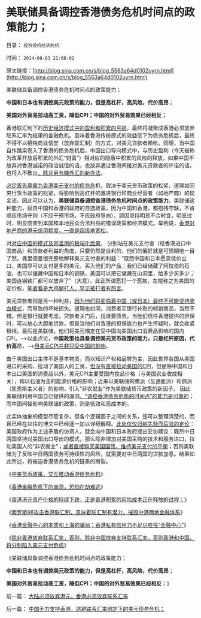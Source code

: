 # 美联储具备调控香港债务危机时间点的政策能力；

目录： `投资投机经济危机` 

时间： `2014-08-03 21:08:02` 

原文链接：[http://blog.sina.com.cn/s/blog_5563a64d0102uyrn.html](http://blog.sina.com.cn/s/blog_5563a64d0102uyrn.html)

美联储具备调控香港债务危机时间点的政策能力；

**中国和日本也有调控美元政策的能力，但是高杠杆，高风险，代价高昂**；

**美国对外贸易拉动高工资，降低CPI；中国的对外贸易效果已经相反**；

香港联汇制下的[历史经济模式中的盈利和积累的亏损](../../../2014/7/13/香港金融中心的本质和上海的骗局；.md)，最终将凝聚成香港必须放弃联系汇率为结果的金融危机。意味着香港传统模式的效益低下为债务危机后，最终不得不以牺牲商业信誉（放弃联汇制）的方式，对美元贷款者赖帐。同理，当中国自作跳梁卷入了香港的债务危机后，中国出口导向模式中，与历史盈利（今天被称为改革开放后积累的外汇“财富”）相对应的隐蔽中积累的风险的释放，如果中国不放弃对香港诚诺的政治诚信的话，也放弃通过香港间接对美元贷款者的许诺的话，也将入不敷出[，除非另有赚外汇的新办法](../../../2014/7/7/香港如果真的是一个自由港，香港经济体系就不会崩溃；.md)。

[必定首先暴露为香港美元支付的债务危](../../../2014/7/4/香港金融“中心”的崩溃，恐怕在劫难逃；.md)机，取决于美元货币政策的松紧，道理如同央行货币政策的松紧，将影响到高杠杆的激进银行和商业经营者（如地产商）的现金流。因此可以认为，**美联储具备调控香港债务危机时间点的政策能力**。美联储这种能力，赋自中国和香港的政府的自选政策。因为中国和香港，都抱残守缺，不肯顺应市场守则（不应干预市场，不应政府导向），顽固坚持明显不合时宜，明显过时，明显伤害到本国和本地民众合法利益的错误政策和经济模式。举例说，[香港对地产商的港元信用额度，一直是超级地宽松](../../../2008/11/28/从房价成本结构看经济危机有多致命.md)。

对[对应中国的模式及其滥用的极端化后果](../../../2014/7/20/中国无力支持香港，逃避联系汇率绑定下的美元债务危机；.md)，
分别站在美元支付者（经香港进口中国商品）和贷款者利益的角度，只要仍然是自利的，他们的偏好就是可预期地一目了然。弗里德曼很完整地解释美元支付者的利益：“既然中国和日本愿意低价出口，美国尽可以支付更多的美元，买入他们的产品；我们已经储藏了阿拉伯的石油，也可以储藏中国和日本的钢铁，美国可以把它储藏在山洞里，给多少买多少；美国连钢铁厂都可以放弃了”（大意）。此正所谓愿打一个愿挨，左棍称之为美国的定价权，[笔者看是大鸡腿打人，罕见被打者有怨言](../../../2010/5/3/美国历史上最可笑的对手.md)。

美元贷款者则是另一种利益，[因为他们将面临着中国（或日本）最终不可能坚持卖血模式](../../../2013/10/19/中国卖血过多的社会危机中的政府的“成本制高点”.md)，而导致的坏帐损失。道理也如同，消费者买银行补贴的倾销商品，当然不错。但是银行就要考虑，贷款者关门后，找谁要债去。当他们信任香港提供的担保时，可以放心大胆地贷款，但是当他们对香港的担保能力也产生怀疑时，就会收紧银根。最后是美联储，他们将美元锚定在受中国向美国出口消费品影响的国内CPI，——>以此点论，**中国政策也具备调控美元货币政策的能力，只是杠杆原因，代价高**昂，——>[但美元CPI并非只受中国的影响](../../../2010/6/29/克鲁格曼和心脏病的中国式疗法.md)。

由于美国出口主体不是基本物资，而以知识产权和品牌为主，因此世界各国从美国进口的采购，拉动了美国人的工资，[但没有直接拉动美国的CPI](../../../2014/2/9/美联储平准CPI时必赚，中日等淡马锡们一定输？.md)，但是除中国和日本出口美国的消费品以外，美元CPI主要受国内食品价格（与美国农业收成相关），和以石油为主的能源价格的影响；近来以美联储的鹰派（反通胀派）和鸽派（凯恩斯主义者）的影响，引入“非农就业”作为美联储货币政策的新因子。
因此美联储利用中国自已提供的漏洞[，“调控香港债务危机的时间点”的能力是可靠的](../../../2014/7/3/中美货币政策，交互推动香港债务危机；.md)；而中国间接影响美联储的政策，则是低效和高成本的。

此实体抽象的模型尽管复杂，但各个逻辑因子之间的关系，是可以整理清楚的，而且已经在以往的博文中已经逐一加以详细解释。[此处仅仅归纳先验而后验的定论](../../../2012/3/14/面向对象的“科学发展观”.md)：美国政府作为上述矛盾的协调人，就会向中国和日本政府提出妥协建议：既然中日两国坚持对美国出口导出的模式，那么除非增加对美国采购的技术和服务进口，拉动美国人的“非农就业”；[或者直接购买美国国债，维持美元支付的平衡](../../../2011/1/1/中国日本是美国最大“纳税人”.md)；否则美联储为了反映中日两国债务可持续性的风险，就需要对中日两国的贷款加息。结果如此所述，将催迫香港债务危机的链条的断裂。

《[中美货币政策，交互推动香港债务危机](../../../2014/7/3/中美货币政策，交互推动香港债务危机；.md)》

《[香港金融危机下的崩溃，恐怕在劫难逃](../../../2014/7/4/香港金融“中心”的崩溃，恐怕在劫难逃；.md)》

《[香港港元资产价格的持续下跌，正是香港积累的风险成本正在释放的过程；](../../../2014/7/7/香港如果真的是一个自由港，香港经济体系就不会崩溃；.md)》

《[索罗斯98攻击香港联汇制，意味着联汇制有潜力，摧毁中港两地金融体系](../../../2014/7/9/联汇制的含义和利益集团，对风险的掩盖，张五常的卫道；.md)》

《[香港金融中心的本质和上海的骗局；香港私有信用力不足以胜任“金融中心”](../../../2014/7/13/香港金融中心的本质和上海的骗局；.md)》

《[除非香港放弃联系汇率，否则，除非中国放弃支持联系汇率，否则香港和中国，将分别陷入美元支付危机](../../../2014/7/20/中国无力支持香港，逃避联系汇率绑定下的美元债务危机；.md)》

《美联储具备调控香港债务危机时间点的政策能力；

**中国和日本也有调控美元政策的能力，但是高杠杆，高风险，代价高昂**；

**美国对外贸易拉动高工资，降低CPI；中国的对外贸易效果已经相反**；》

前一篇： [大陆必须放弃港元，香港必须放弃联系汇率](../../../2014/8/4/大陆必须放弃港元，香港必须放弃联系汇率.md)

后一篇： [中国无力支持香港，逃避联系汇率绑定下的美元债务危机；](../../../2014/7/20/中国无力支持香港，逃避联系汇率绑定下的美元债务危机；.md)

